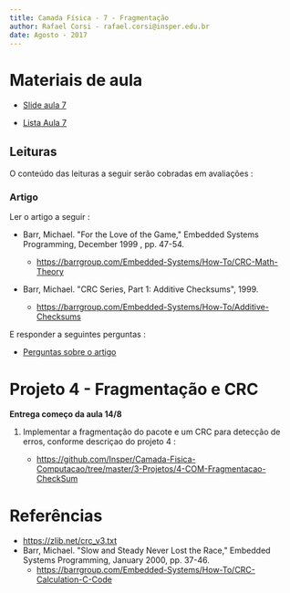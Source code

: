 ```yaml
---
title: Camada Física - 7 - Fragmentação
author: Rafael Corsi - rafael.corsi@insper.edu.br
date: Agosto - 2017
---
```



# Materiais de aula


- [Slide aula 7](https://github.com/Insper/Camada-Fisica-Computacao/blob/master/2-Aulas/7-Fragmentacao/7-Slides-Fragmentacao.pdf)

- [Lista Aula 7](https://github.com/Insper/Camada-Fisica-Computacao/blob/master/2-Aulas/7-Fragmentacao/7-Lista-Fragmentacao.pdf)

## Leituras 

O conteúdo das leituras a seguir serão cobradas em avaliações :

### Artigo 

Ler o artigo a seguir :

- Barr, Michael. "For the Love of the Game," Embedded Systems Programming, December 1999 , pp. 47-54. 
    - https://barrgroup.com/Embedded-Systems/How-To/CRC-Math-Theory
    
    
- Barr, Michael. "CRC Series, Part 1: Additive Checksums", 1999.
    - https://barrgroup.com/Embedded-Systems/How-To/Additive-Checksums   
    
E responder a seguintes perguntas :

- [Perguntas sobre o artigo](https://github.com/Insper/Camada-Fisica-Computacao/blob/master/2-Aulas/7-Fragmentacao/7-Artigo-Perguntas.md)

# Projeto 4 - Fragmentação e CRC

**Entrega começo da aula 14/8**

1. Implementar a fragmentação do pacote e um CRC para detecção de erros, conforme descriçao do projeto 4 :

    - https://github.com/Insper/Camada-Fisica-Computacao/tree/master/3-Projetos/4-COM-Fragmentacao-CheckSum

# Referências

- https://zlib.net/crc_v3.txt
- Barr, Michael. "Slow and Steady Never Lost the Race," Embedded Systems Programming, January 2000, pp. 37-46.
    - https://barrgroup.com/Embedded-Systems/How-To/CRC-Calculation-C-Code
